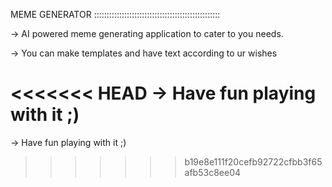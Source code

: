 MEME GENERATOR ::::::::::::::::::::::::::::::::::::::::::::::::::

-> AI powered meme generating application to cater to you needs.

-> You can make templates and have text according to ur wishes 

<<<<<<< HEAD
-> Have fun playing with it ;)
=======
-> Have fun playing with it ;)
>>>>>>> b19e8e111f20cefb92722cfbb3f65afb53c8ee04
